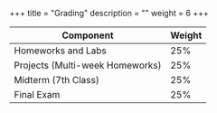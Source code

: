 +++
title = "Grading"
description = ""
weight = 6
+++


| Component                         | Weight |
|-----------------------------------|--------|
| Homeworks and Labs                | 25%    |
| Projects (Multi-week Homeworks)   | 25%    |
| Midterm (7th Class)               | 25%    |
| Final Exam                        | 25%    |
